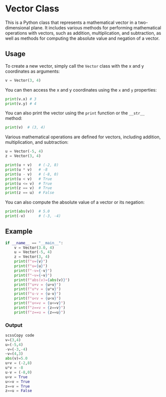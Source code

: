 # Vector Class

This is a Python class that represents a mathematical vector in a two-dimensional plane. It includes various methods for performing mathematical operations with vectors, such as addition, multiplication, and subtraction, as well as methods for computing the absolute value and negation of a vector.

## Usage

To create a new vector, simply call the `Vector` class with the x and y coordinates as arguments:

```python
v = Vector(3, 4)
```

You can then access the x and y coordinates using the `x` and `y` properties:

```python
print(v.x) # 3
print(v.y) # 4
```

You can also print the vector using the `print` function or the `__str__` method:

```python
print(v)  # (3, 4)
```

Various mathematical operations are defined for vectors, including addition, multiplication, and subtraction:

```python
u = Vector(-5, 4)
z = Vector(3, 4)

print(u + v)   # (-2, 8)
print(u * v)   # -8
print(u - v)   # (-8, 0)
print(u < v)   # True
print(u <= v)  # True
print(z == v)  # True
print(z == u)  # False
```

You can also compute the absolute value of a vector or its negation:

```python
print(abs(v))  # 5.0
print(-v)      # (-3, -4)
```

## Example

```python
if __name__ == "__main__":
    v = Vector(3.0, 4)
    u = Vector(-5, 4)
    z = Vector(3, 4)
    print(f"v={v}")
    print(f"u={u}")
    print(f"-v={-v}")
    print(f"~v={~v}")
    print(f"abs(v)={abs(v)}")
    print(f"u+v = {u+v}")
    print(f"u*v = {u*v}")
    print(f"u-v = {u-v}")
    print(f"u<v = {u<v}")
    print(f"u<=v = {u<=v}")
    print(f"z==v = {z==v}")
    print(f"z==u = {z==u}")
```

### Output

```python
scssCopy code
v=(3,4)
u=(-5,4)
-v=(-3,-4)
~v=(4,3)
abs(v)=5.0
u+v = (-2,8)
u*v = -8
u-v = (-8,0)
u<v = True
u<=v = True
z==v = True
z==u = False
```